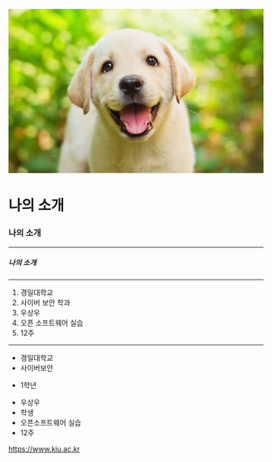 ![강아지](./sangwoo/IcFL8dbgYvPz4T_yqWEoDWEIdGUw.jpg)


# 나의 소개
### 나의 소개
---
##### 나의 소개
***
1. 경일대학교
2. 사이버 보안 학과
3. 우상우
4. 오픈 소프트웨어 실습 
5. 12주

***

- 경일대학교
- 사이버보안
 * 1학년
- 우상우
- 학생
- 오픈소프트웨어 실습
- 12주

<https://www.kiu.ac.kr>
